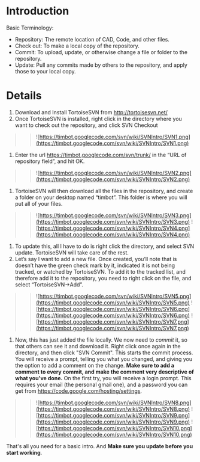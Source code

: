 # Introduction #

Basic Terminology:
  * Repository: 	The remote location of CAD, Code, and other files.
  * Check out:	To make a local copy of the repository.
  * Commit:	To upload, update, or otherwise change a file or folder to the repository.
  * Update:	Pull any commits made by others to the repository, and apply those to your local copy.


# Details #

  1. Download and Install TortoiseSVN from http://tortoisesvn.net/
  1. Once TortoiseSVN is installed, right click in the directory where you want to check out the repository, and click SVN Checkout
> > ![https://timbot.googlecode.com/svn/wiki/SVNIntro/SVN1.png](https://timbot.googlecode.com/svn/wiki/SVNIntro/SVN1.png)
  1. Enter the url https://timbot.googlecode.com/svn/trunk/ in the “URL of repository field”, and hit OK.
> > ![https://timbot.googlecode.com/svn/wiki/SVNIntro/SVN2.png](https://timbot.googlecode.com/svn/wiki/SVNIntro/SVN2.png)
  1. TortoiseSVN will then download all the files in the repository, and create a folder on your desktop named “timbot”. This folder is where you will put all of your files.
> > ![https://timbot.googlecode.com/svn/wiki/SVNIntro/SVN3.png](https://timbot.googlecode.com/svn/wiki/SVNIntro/SVN3.png)
> > ![https://timbot.googlecode.com/svn/wiki/SVNIntro/SVN4.png](https://timbot.googlecode.com/svn/wiki/SVNIntro/SVN4.png)
  1. To update this, all I have to do is right click the directory, and select SVN update. TortoiseSVN will take care of the rest.
  1. Let’s say I want to add a new file. Once created, you’ll note that is doesn’t have the green check mark by it, indicated it is not being tracked, or watched by TortoiseSVN. To add it to the tracked list, and therefore add it to the repository, you need to right click on the file, and select “TortoiseSVN->Add”.
> > ![https://timbot.googlecode.com/svn/wiki/SVNIntro/SVN5.png](https://timbot.googlecode.com/svn/wiki/SVNIntro/SVN5.png)
> > ![https://timbot.googlecode.com/svn/wiki/SVNIntro/SVN6.png](https://timbot.googlecode.com/svn/wiki/SVNIntro/SVN6.png)
> > ![https://timbot.googlecode.com/svn/wiki/SVNIntro/SVN7.png](https://timbot.googlecode.com/svn/wiki/SVNIntro/SVN7.png)
  1. Now, this has just added the file locally. We now need to _commit_ it, so that others can see it and download it. Right click once again in the directory, and then click "SVN Commit". This starts the commit process. You will receive a prompt, telling you what you changed, and giving you the option to add a comment on the change. **Make sure to add a comment to every commit, and make the comment very descriptive of what you've done.** On the first try, you will receive a login prompt. This requires your email (the personal gmail one), and a password you can get from https://code.google.com/hosting/settings.
> > ![https://timbot.googlecode.com/svn/wiki/SVNIntro/SVN8.png](https://timbot.googlecode.com/svn/wiki/SVNIntro/SVN8.png)
> > ![https://timbot.googlecode.com/svn/wiki/SVNIntro/SVN9.png](https://timbot.googlecode.com/svn/wiki/SVNIntro/SVN9.png)
> > ![https://timbot.googlecode.com/svn/wiki/SVNIntro/SVN10.png](https://timbot.googlecode.com/svn/wiki/SVNIntro/SVN10.png)

That's all you need for a basic intro. And **Make sure you update before you start working**.